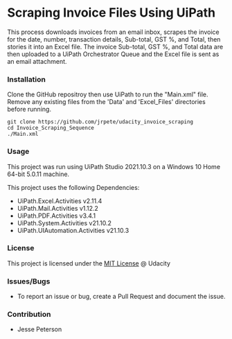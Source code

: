 # Scraping Invoice Files Using UiPath

This process downloads invoices from an email inbox, scrapes the invoice for the date, number, transaction details, Sub-total, GST %, and Total, then stories it into an Excel file. The invoice Sub-total, GST %, and Total data are then uploaded to a UiPath Orchestrator Queue and the Excel file is sent as an email attachment. 

### Installation

Clone the GitHub repositroy then use UiPath to run the "Main.xml" file. Remove any existing files from the 'Data' and 'Excel_Files' directories before running. 

```
git clone https://github.com/jrpete/udacity_invoice_scraping
cd Invoice_Scraping_Sequence
./Main.xml
```

### Usage

This project was run using UiPath Studio 2021.10.3 on a Windows 10 Home 64-bit 5.0.11 machine.

This project uses the following Dependencies: 

- UiPath.Excel.Activities v2.11.4
- UiPath.Mail.Activities v1.12.2
- UiPath.PDF.Activities v3.4.1
- UiPath.System.Activities v21.10.2
- UiPath.UIAutomation.Activities v21.10.3


### License

This project is licensed under the [MIT License](./LICENSE.md) @ Udacity


### Issues/Bugs

- To report an issue or bug, create a Pull Request and document the issue. 


### Contribution

- Jesse Peterson